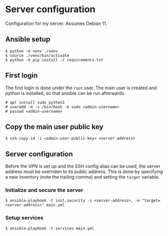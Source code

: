 # Server configuration

Configuration for my server. Assumes Debian 11.


## Ansible setup

```
$ python -m venv ./venv
$ source ./venv/bin/activate
$ python -m pip install -r requirements.txt
```


## First login

The first login is done under the `root` user. The main user is created and
python is installed, so that ansible can be run afterwards.
```
# apt install sudo python3
# useradd -m -s /bin/bash -G sudo <admin-username>
# passwd <admin-username>
```


## Copy the main user public key

```
$ ssh-copy-id -i <admin-user-public-key> <server-address>
```


## Server configuration

Before the VPN is set up and the SSH config alias can be used, the server
address must be overriden to its public address. This is done by specifying a
new inventory (note the trailing comma) and setting the `target` variable.


### Initialize and secure the server

```
$ ansible-playbook -t init,security -i <server-address>, -e "target=<server-address>" main.yml
```


### Setup services

```
$ ansible-playbook -t services main.yml
```
